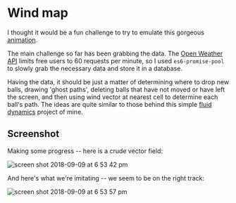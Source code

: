 # Wind map
I thought it would be a fun challenge to try to emulate this gorgeous [animation](http://hint.fm/wind/).

The main challenge so far has been grabbing the data. The [Open Weather API](https://openweathermap.org/api) limits free users to 60 requests per minute, so I used `es6-promise-pool` to slowly grab the necessary data and store it in a database.

Having the data, it should be just a matter of determining where to drop new balls, drawing 'ghost paths', deleting balls that have not moved or have left the screen, and then using wind vector at nearest cell to determine each ball's path. The ideas are quite similar to those behind this simple [fluid dynamics](https://github.com/zackstout/vector-fields-general) project of mine.

## Screenshot
Making some progress -- here is a crude vector field:

![screen shot 2018-09-09 at 6 53 42 pm](https://user-images.githubusercontent.com/29472568/45270312-c71a0a00-b461-11e8-816e-9c191ff51457.png)

And here's what we're imitating -- we seem to be on the right track:

![screen shot 2018-09-09 at 6 53 57 pm](https://user-images.githubusercontent.com/29472568/45270313-c7b2a080-b461-11e8-8cf2-b1fa09f4c8f8.png)
